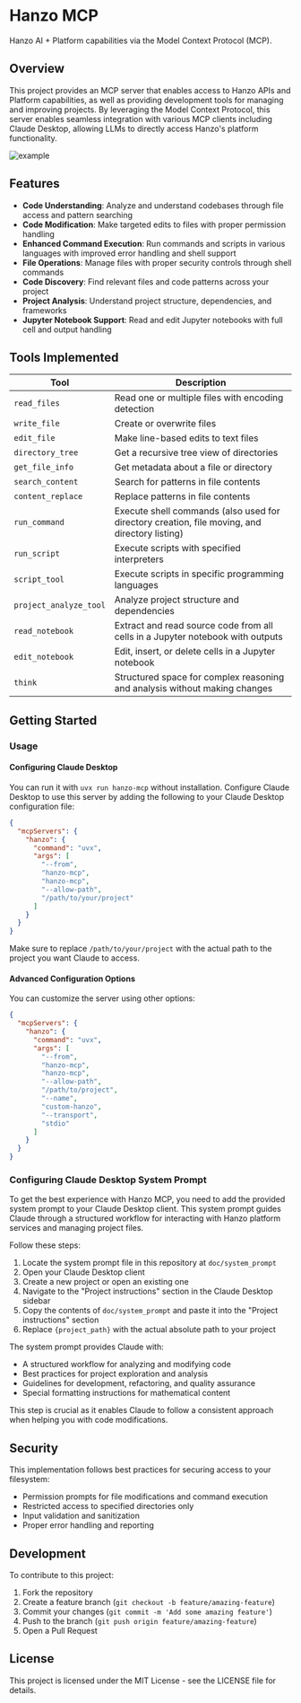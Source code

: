 # Hanzo MCP

Hanzo AI + Platform capabilities via the Model Context Protocol (MCP).

## Overview

This project provides an MCP server that enables access to Hanzo APIs and Platform capabilities, as well as providing development tools for managing and improving projects. By leveraging the Model Context Protocol, this server enables seamless integration with various MCP clients including Claude Desktop, allowing LLMs to directly access Hanzo's platform functionality.

![example](./doc/example.gif)

## Features

- **Code Understanding**: Analyze and understand codebases through file access and pattern searching
- **Code Modification**: Make targeted edits to files with proper permission handling
- **Enhanced Command Execution**: Run commands and scripts in various languages with improved error handling and shell support
- **File Operations**: Manage files with proper security controls through shell commands
- **Code Discovery**: Find relevant files and code patterns across your project
- **Project Analysis**: Understand project structure, dependencies, and frameworks
- **Jupyter Notebook Support**: Read and edit Jupyter notebooks with full cell and output handling

## Tools Implemented

| Tool                   | Description                                                                                   |
| ---------------------- | --------------------------------------------------------------------------------------------- |
| `read_files`           | Read one or multiple files with encoding detection                                            |
| `write_file`           | Create or overwrite files                                                                     |
| `edit_file`            | Make line-based edits to text files                                                           |
| `directory_tree`       | Get a recursive tree view of directories                                                      |
| `get_file_info`        | Get metadata about a file or directory                                                        |
| `search_content`       | Search for patterns in file contents                                                          |
| `content_replace`      | Replace patterns in file contents                                                             |
| `run_command`          | Execute shell commands (also used for directory creation, file moving, and directory listing) |
| `run_script`           | Execute scripts with specified interpreters                                                   |
| `script_tool`          | Execute scripts in specific programming languages                                             |
| `project_analyze_tool` | Analyze project structure and dependencies                                                   |
| `read_notebook`        | Extract and read source code from all cells in a Jupyter notebook with outputs               |
| `edit_notebook`        | Edit, insert, or delete cells in a Jupyter notebook                                         |
| `think`                | Structured space for complex reasoning and analysis without making changes                    |

## Getting Started

### Usage

#### Configuring Claude Desktop

You can run it with `uvx run hanzo-mcp` without installation. Configure Claude Desktop to use this server by adding the following to your Claude Desktop configuration file:

```json
{
  "mcpServers": {
    "hanzo": {
      "command": "uvx",
      "args": [
        "--from",
        "hanzo-mcp",
        "hanzo-mcp",
        "--allow-path",
        "/path/to/your/project"
      ]
    }
  }
}
```

Make sure to replace `/path/to/your/project` with the actual path to the project you want Claude to access.

#### Advanced Configuration Options

You can customize the server using other options:

```json
{
  "mcpServers": {
    "hanzo": {
      "command": "uvx",
      "args": [
        "--from",
        "hanzo-mcp",
        "hanzo-mcp",
        "--allow-path",
        "/path/to/project",
        "--name",
        "custom-hanzo",
        "--transport",
        "stdio"
      ]
    }
  }
}
```

### Configuring Claude Desktop System Prompt

To get the best experience with Hanzo MCP, you need to add the provided system prompt to your Claude Desktop client. This system prompt guides Claude through a structured workflow for interacting with Hanzo platform services and managing project files.

Follow these steps:

1. Locate the system prompt file in this repository at `doc/system_prompt`
2. Open your Claude Desktop client
3. Create a new project or open an existing one
4. Navigate to the "Project instructions" section in the Claude Desktop sidebar
5. Copy the contents of `doc/system_prompt` and paste it into the "Project instructions" section
6. Replace `{project_path}` with the actual absolute path to your project

The system prompt provides Claude with:

- A structured workflow for analyzing and modifying code
- Best practices for project exploration and analysis
- Guidelines for development, refactoring, and quality assurance
- Special formatting instructions for mathematical content

This step is crucial as it enables Claude to follow a consistent approach when helping you with code modifications.

## Security

This implementation follows best practices for securing access to your filesystem:

- Permission prompts for file modifications and command execution
- Restricted access to specified directories only
- Input validation and sanitization
- Proper error handling and reporting

## Development

To contribute to this project:

1. Fork the repository
2. Create a feature branch (`git checkout -b feature/amazing-feature`)
3. Commit your changes (`git commit -m 'Add some amazing feature'`)
4. Push to the branch (`git push origin feature/amazing-feature`)
5. Open a Pull Request

## License

This project is licensed under the MIT License - see the LICENSE file for details.
